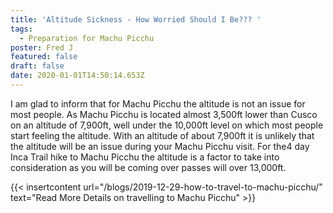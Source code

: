 ```yaml
---
title: 'Altitude Sickness - How Worried Should I Be??? '
tags:
  - Preparation for Machu Picchu
poster: Fred J
featured: false
draft: false
date: 2020-01-01T14:50:14.653Z
---
```

I am glad to inform that for Machu Picchu the altitude is not an issue for most people. As Machu Picchu is located almost 3,500ft lower than Cusco on an altitude of 7,900ft, well under the 10,000ft level on which most people start feeling the altitude. With an altitude of about 7,900ft it is unlikely that the altitude will be an issue during your Machu Picchu visit. For the4 day Inca Trail hike to Machu Picchu the altitude is a factor to take into consideration as you will be coming over passes will over 13,000ft.

{{< insertcontent url="/blogs/2019-12-29-how-to-travel-to-machu-picchu/" text="Read More Details on travelling to Machu Picchu" >}}

